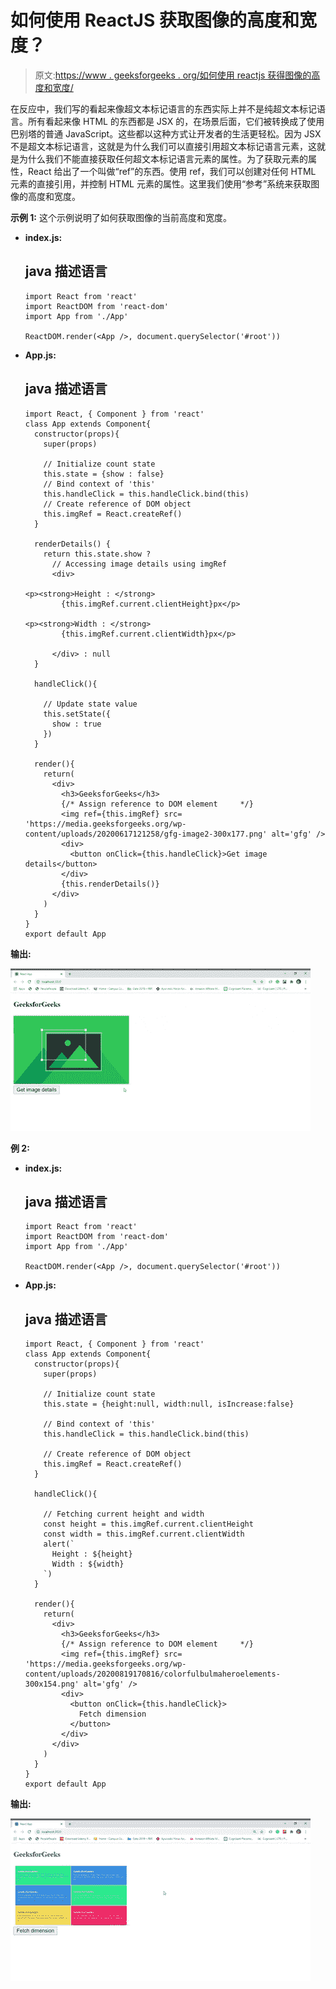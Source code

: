 # 如何使用 ReactJS 获取图像的高度和宽度？

> 原文:[https://www . geeksforgeeks . org/如何使用 reactjs 获得图像的高度和宽度/](https://www.geeksforgeeks.org/how-to-get-the-height-and-width-of-an-image-using-reactjs/)

在反应中，我们写的看起来像超文本标记语言的东西实际上并不是纯超文本标记语言。所有看起来像 HTML 的东西都是 JSX 的，在场景后面，它们被转换成了使用巴别塔的普通 JavaScript。这些都以这种方式让开发者的生活更轻松。因为 JSX 不是超文本标记语言，这就是为什么我们可以直接引用超文本标记语言元素，这就是为什么我们不能直接获取任何超文本标记语言元素的属性。为了获取元素的属性，React 给出了一个叫做“ref”的东西。使用 ref，我们可以创建对任何 HTML 元素的直接引用，并控制 HTML 元素的属性。这里我们使用“参考”系统来获取图像的高度和宽度。

**示例 1:** 这个示例说明了如何获取图像的当前高度和宽度。

*   **index.js:**

    ## java 描述语言

    ```
    import React from 'react'
    import ReactDOM from 'react-dom'
    import App from './App'

    ReactDOM.render(<App />, document.querySelector('#root'))
    ```

*   **App.js:**

    ## java 描述语言

    ```
    import React, { Component } from 'react'
    class App extends Component{
      constructor(props){ 
        super(props) 

        // Initialize count state 
        this.state = {show : false}
        // Bind context of 'this'
        this.handleClick = this.handleClick.bind(this)
        // Create reference of DOM object
        this.imgRef = React.createRef()
      } 

      renderDetails() {
        return this.state.show ? 
          // Accessing image details using imgRef
          <div>

    <p><strong>Height : </strong> 
            {this.imgRef.current.clientHeight}px</p>

    <p><strong>Width : </strong> 
            {this.imgRef.current.clientWidth}px</p>

          </div> : null
      }

      handleClick(){

        // Update state value
        this.setState({
          show : true
        })
      }

      render(){
        return( 
          <div> 
            <h3>GeeksforGeeks</h3>
            {/* Assign reference to DOM element     */}
            <img ref={this.imgRef} src=
    'https://media.geeksforgeeks.org/wp-content/uploads/20200617121258/gfg-image2-300x177.png' alt='gfg' />
            <div>
              <button onClick={this.handleClick}>Get image details</button>
            </div>
            {this.renderDetails()}
          </div>    
        )  
      } 
    }
    export default App
    ```

**输出:**

![](img/875ebf67668f5024be049714c7ccf860.png)

**例 2:**

*   **index.js:**

    ## java 描述语言

    ```
    import React from 'react'
    import ReactDOM from 'react-dom'
    import App from './App'

    ReactDOM.render(<App />, document.querySelector('#root'))
    ```

*   **App.js:**

    ## java 描述语言

    ```
    import React, { Component } from 'react'
    class App extends Component{
      constructor(props){ 
        super(props) 

        // Initialize count state 
        this.state = {height:null, width:null, isIncrease:false}

        // Bind context of 'this'
        this.handleClick = this.handleClick.bind(this)

        // Create reference of DOM object
        this.imgRef = React.createRef()
      } 

      handleClick(){

        // Fetching current height and width
        const height = this.imgRef.current.clientHeight
        const width = this.imgRef.current.clientWidth
        alert(`
          Height : ${height}
          Width : ${width}
        `)
      }

      render(){
        return( 
          <div> 
            <h3>GeeksforGeeks</h3>
            {/* Assign reference to DOM element     */}
            <img ref={this.imgRef} src=
    'https://media.geeksforgeeks.org/wp-content/uploads/20200819170816/colorfulbulmaheroelements-300x154.png' alt='gfg' />
            <div>
              <button onClick={this.handleClick}>
                Fetch dimension
              </button>
            </div>
          </div>    
        )  
      } 
    }
    export default App
    ```

**输出:**

![](img/fda99ec20929fcfbd3342fae38e3d438.png)